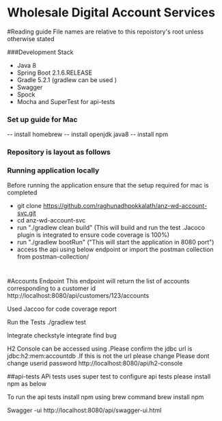 Wholesale Digital Account Services
=========================================

#Reading guide
File names are relative to this repoistory's root unless otherwise stated

###Development Stack
- Java 8
- Spring Boot 2.1.6.RELEASE
- Gradle 5.2.1 (gradlew can be used )
- Swagger
- Spock
- Mocha and SuperTest for api-tests

### Set up guide for  Mac
-- install homebrew
-- install openjdk java8
-- install npm 


### Repository is layout as follows 



### Running application locally 
Before running the application ensure that the setup required for mac is completed
   -  git clone https://github.com/raghunadhpokkalath/anz-wd-account-svc.git
   -  cd anz-wd-account-svc
   - run "./gradlew clean build"  (This will build and run the test .Jacoco plugin is integrated to ensure code coverage is 100%)
   - run "./gradlew bootRun"  ("This will start the application in 8080 port")
   - access the api using below endpoint or import the postman collection from postman-collection/



#

#Accounts Endpoint
This endpoint will return the list of accounts corresponding to a customer id
http://localhost:8080/api/customers/123/accounts

Used Jaccoo for code coverage report

Run the Tests
 ./gradlew test
 
 
 Integrate checkstyle
 integrate find bug
 
 
 H2 Console can be accessed using .Please confirm the jdbc url is jdbc:h2:mem:accountdb .If this is not the url please change Please dont change userid password
 http://localhost:8080/api/h2-console 
 
 ##api-tests 
 APi tests uses super test to configure api tests please install npm as below
 
 To run the api tests install npm using brew command
 brew install npm
 
 Swagger -ui 
http://localhost:8080/api/swagger-ui.html

 
 